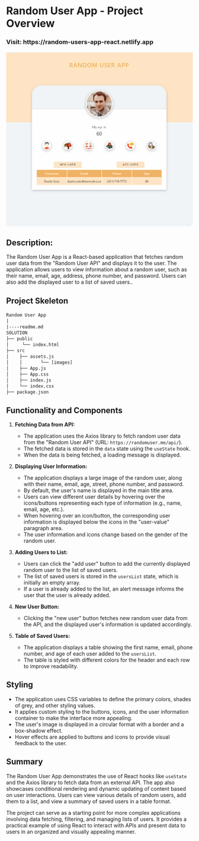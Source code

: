 # Random User App - Project Overview

<h3>Visit: https://random-users-app-react.netlify.app</h3>
<img alt="alt_text" src="./user.gif"/>

## Description:

The Random User App is a React-based application that fetches random user data from the "Random User API" and displays it to the user. The application allows users to view information about a random user, such as their name, email, age, address, phone number, and password. Users can also add the displayed user to a list of saved users..

## Project Skeleton

```
Random User App
|
|----readme.md       
SOLUTION
├── public
│     └── index.html
├── src
│    ├── assets.js
│    │       └── [images]
│    ├── App.js
│    ├── App.css
│    ├── index.js
│    └── index.css
├── package.json

```


## Functionality and Components

1. **Fetching Data from API:**
   - The application uses the Axios library to fetch random user data from the "Random User API" (URL: `https://randomuser.me/api/`).
   - The fetched data is stored in the `data` state using the `useState` hook.
   - When the data is being fetched, a loading message is displayed.

2. **Displaying User Information:**
   - The application displays a large image of the random user, along with their name, email, age, street, phone number, and password.
   - By default, the user's name is displayed in the main title area.
   - Users can view different user details by hovering over the icons/buttons representing each type of information (e.g., name, email, age, etc.).
   - When hovering over an icon/button, the corresponding user information is displayed below the icons in the "user-value" paragraph area.
   - The user information and icons change based on the gender of the random user.

3. **Adding Users to List:**
   - Users can click the "add user" button to add the currently displayed random user to the list of saved users.
   - The list of saved users is stored in the `usersList` state, which is initially an empty array.
   - If a user is already added to the list, an alert message informs the user that the user is already added.

4. **New User Button:**
   - Clicking the "new user" button fetches new random user data from the API, and the displayed user's information is updated accordingly.

5. **Table of Saved Users:**
   - The application displays a table showing the first name, email, phone number, and age of each user added to the `usersList`.
   - The table is styled with different colors for the header and each row to improve readability.

## Styling

- The application uses CSS variables to define the primary colors, shades of grey, and other styling values.
- It applies custom styling to the buttons, icons, and the user information container to make the interface more appealing.
- The user's image is displayed in a circular format with a border and a box-shadow effect.
- Hover effects are applied to buttons and icons to provide visual feedback to the user.

## Summary

The Random User App demonstrates the use of React hooks like `useState` and the Axios library to fetch data from an external API. The app also showcases conditional rendering and dynamic updating of content based on user interactions. Users can view various details of random users, add them to a list, and view a summary of saved users in a table format.

The project can serve as a starting point for more complex applications involving data fetching, filtering, and managing lists of users. It provides a practical example of using React to interact with APIs and present data to users in an organized and visually appealing manner.
